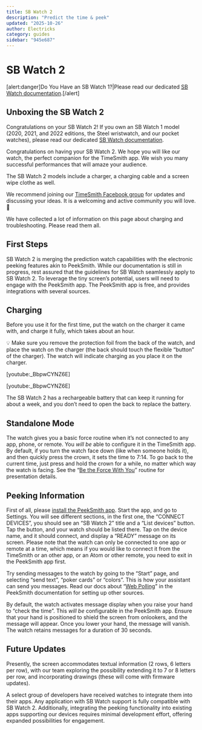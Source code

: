 ```yaml
---
title: SB Watch 2
description: "Predict the time & peek"
updated: "2025-10-26"
author: Electricks
category: guides
sidebar: "945e687"
---
```


# SB Watch 2

[alert:danger]Do You Have an SB Watch 1?|Please read our dedicated [SB Watch documentation](https://electricks.info/docs/sbwatch/).[/alert]

## Unboxing the SB Watch 2

Congratulations on your SB Watch 2! If you own an SB Watch 1 model (2020, 2021, and 2022 editions, the Steel wristwatch, and our pocket watches), please read our dedicated [SB Watch documentation](https://electricks.info/docs/sbwatch/).

Congratulations on having your SB Watch 2. We hope you will like our watch, the perfect companion for the TimeSmith app. We wish you many successful performances that will amaze your audience.

The SB Watch 2 models include a charger, a charging cable and a screen wipe clothe as well.

We recommend joining our [TimeSmith Facebook group](https://www.facebook.com/groups/timesmith) for updates and discussing your ideas. It is a welcoming and active community you will love. 🙂

We have collected a lot of information on this page about charging and troubleshooting. Please read them all.

## First Steps

SB Watch 2 is merging the prediction watch capabilities with the electronic peeking features akin to PeekSmith. While our documentation is still in progress, rest assured that the guidelines for SB Watch seamlessly apply to SB Watch 2. To leverage the tiny screen’s potential, users will need to engage with the PeekSmith app. The PeekSmith app is free, and provides integrations with several sources.

## Charging

Before you use it for the first time, put the watch on the charger it came with, and charge it fully, which takes about an hour.

💡 Make sure you remove the protection foil from the back of the watch, and place the watch on the charger (the back should touch the flexible “button” of the charger). The watch will indicate charging as you place it on the charger.

[youtube:_BbpwCYNZ6E]

[youtube:_BbpwCYNZ6E]

The SB Watch 2 has a rechargeable battery that can keep it running for about a week, and you don’t need to open the back to replace the battery.

## Standalone Mode

The watch gives you a basic force routine when it’s not connected to any app, phone, or remote. You *will be* able to configure it in the TimeSmith app. By default, if you turn the watch face down (like when someone holds it), and then quickly press the crown, it sets the time to 7:14. To go back to the current time, just press and hold the crown for a while, no matter which way the watch is facing. See the “[Be the Force With You](/docs/sbwatch/be-the-force-with-you/)” routine for presentation details.

## Peeking Information

First of all, please [install the PeekSmith app](https://peeksmith.info/peeksmith-app). Start the app, and go to Settings. You will see different sections, in the first one, the “CONNECT DEVICES”, you should see an “SB Watch 2” title and a “List devices” button. Tap the button, and your watch should be listed there. Tap on the device name, and it should connect, and display a “READY” message on its screen. Please note that the watch can only be connected to one app or remote at a time, which means if you would like to connect it from the TimeSmith or an other app, or an Atom or other remote, you need to exit in the PeekSmith app first.

Try sending messages to the watch by going to the “Start” page, and selecting “send text”, “poker cards” or “colors”. This is how your assistant can send you messages. Read our docs about “[Web Polling](https://electricks.info/docs/peeksmith-3/web-polling/)” in the PeekSmith documentation for setting up other sources.

By default, the watch activates message display when you raise your hand to “check the time”. This *will be* configurable in the PeekSmith app. Ensure that your hand is positioned to shield the screen from onlookers, and the message will appear. Once you lower your hand, the message will vanish. The watch retains messages for a duration of 30 seconds.

## Future Updates

Presently, the screen accommodates textual information (2 rows, 6 letters per row), with our team exploring the possibility extending it to 7 or 8 letters per row, and incorporating drawings (these will come with firmware updates).

A select group of developers have received watches to integrate them into their apps. Any application with SB Watch support is fully compatible with SB Watch 2. Additionally, integrating the peeking functionality into existing apps supporting our devices requires minimal development effort, offering expanded possibilities for engagement.
